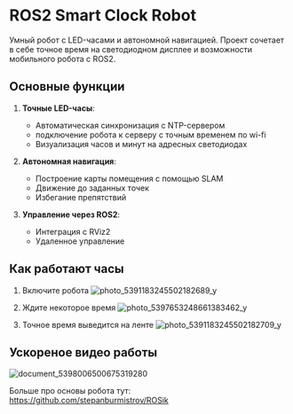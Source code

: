 # ROS2 Smart Clock Robot



Умный робот с LED-часами и автономной навигацией. Проект сочетает в себе точное время на светодиодном дисплее и возможности мобильного робота с ROS2.

## Основные функции

1. **Точные LED-часы**:
   - Автоматическая синхронизация с NTP-сервером
   - подключение робота к серверу с точным временем по wi-fi
   - Визуализация часов и минут на адресных светодиодах

2. **Автономная навигация**:
   - Построение карты помещения с помощью SLAM
   - Движение до заданных точек
   - Избегание препятствий

3. **Управление через ROS2**:
   - Интеграция с RViz2
   - Удаленное управление

## Как работают часы

1. Включите робота
![photo_5391183245502182689_y](https://github.com/user-attachments/assets/58ebbd89-baf1-4ab6-994c-ae0f73dbb732)

2. Ждите некоторое время 
![photo_5397653248661383462_y](https://github.com/user-attachments/assets/90a51636-7758-4818-ba83-0426fa0ae4d4)

3. Точное время выведится на ленте
![photo_5391183245502182709_y](https://github.com/user-attachments/assets/5cb8d61f-1b67-4895-a8c3-57ead8f317a8)



## Ускореное видео работы


![document_5398006500675319280](https://github.com/user-attachments/assets/27b7c085-1a71-4ec8-912c-62c84f76b16f)



Больше про основы робота тут:
https://github.com/stepanburmistrov/ROSik
